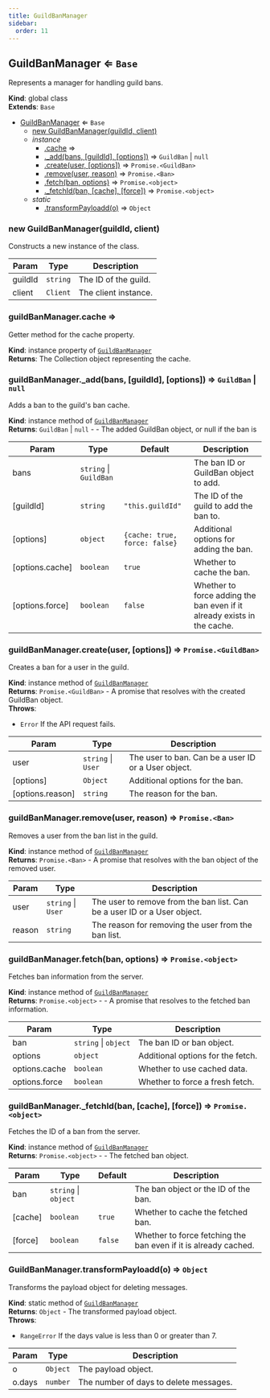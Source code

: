 ```yaml
---
title: GuildBanManager
sidebar:
  order: 11
---
```




## GuildBanManager ⇐ <code>Base</code>
Represents a manager for handling guild bans.

**Kind**: global class  
**Extends**: <code>Base</code>  

* [GuildBanManager](#GuildBanManager) ⇐ <code>Base</code>
    * [new GuildBanManager(guildId, client)](#new_GuildBanManager_new)
    * _instance_
        * [.cache](#GuildBanManager+cache) ⇒
        * [._add(bans, [guildId], [options])](#GuildBanManager+_add) ⇒ <code>GuildBan</code> \| <code>null</code>
        * [.create(user, [options])](#GuildBanManager+create) ⇒ <code>Promise.&lt;GuildBan&gt;</code>
        * [.remove(user, reason)](#GuildBanManager+remove) ⇒ <code>Promise.&lt;Ban&gt;</code>
        * [.fetch(ban, options)](#GuildBanManager+fetch) ⇒ <code>Promise.&lt;object&gt;</code>
        * [._fetchId(ban, [cache], [force])](#GuildBanManager+_fetchId) ⇒ <code>Promise.&lt;object&gt;</code>
    * _static_
        * [.transformPayloadd(o)](#GuildBanManager.transformPayloadd) ⇒ <code>Object</code>

<a name="new_GuildBanManager_new"></a>

### new GuildBanManager(guildId, client)
Constructs a new instance of the class.


| Param | Type | Description |
| --- | --- | --- |
| guildId | <code>string</code> | The ID of the guild. |
| client | <code>Client</code> | The client instance. |

<a name="GuildBanManager+cache"></a>

### guildBanManager.cache ⇒
Getter method for the cache property.

**Kind**: instance property of [<code>GuildBanManager</code>](#GuildBanManager)  
**Returns**: The Collection object representing the cache.  
<a name="GuildBanManager+_add"></a>

### guildBanManager.\_add(bans, [guildId], [options]) ⇒ <code>GuildBan</code> \| <code>null</code>
Adds a ban to the guild's ban cache.

**Kind**: instance method of [<code>GuildBanManager</code>](#GuildBanManager)  
**Returns**: <code>GuildBan</code> \| <code>null</code> - - The added GuildBan object, or null if the ban is  

| Param | Type | Default | Description |
| --- | --- | --- | --- |
| bans | <code>string</code> \| <code>GuildBan</code> |  | The ban ID or GuildBan object to add. |
| [guildId] | <code>string</code> | <code>&quot;this.guildId&quot;</code> | The ID of the guild to add the ban to. |
| [options] | <code>object</code> | <code>{cache: true, force: false}</code> | Additional options for adding the ban. |
| [options.cache] | <code>boolean</code> | <code>true</code> | Whether to cache the ban. |
| [options.force] | <code>boolean</code> | <code>false</code> | Whether to force adding the ban even if it already exists in the cache. |

<a name="GuildBanManager+create"></a>

### guildBanManager.create(user, [options]) ⇒ <code>Promise.&lt;GuildBan&gt;</code>
Creates a ban for a user in the guild.

**Kind**: instance method of [<code>GuildBanManager</code>](#GuildBanManager)  
**Returns**: <code>Promise.&lt;GuildBan&gt;</code> - A promise that resolves with the created GuildBan object.  
**Throws**:

- <code>Error</code> If the API request fails.


| Param | Type | Description |
| --- | --- | --- |
| user | <code>string</code> \| <code>User</code> | The user to ban. Can be a user ID or a User object. |
| [options] | <code>Object</code> | Additional options for the ban. |
| [options.reason] | <code>string</code> | The reason for the ban. |

<a name="GuildBanManager+remove"></a>

### guildBanManager.remove(user, reason) ⇒ <code>Promise.&lt;Ban&gt;</code>
Removes a user from the ban list in the guild.

**Kind**: instance method of [<code>GuildBanManager</code>](#GuildBanManager)  
**Returns**: <code>Promise.&lt;Ban&gt;</code> - A promise that resolves with the ban object of the removed user.  

| Param | Type | Description |
| --- | --- | --- |
| user | <code>string</code> \| <code>User</code> | The user to remove from the ban list. Can be a user ID or a User object. |
| reason | <code>string</code> | The reason for removing the user from the ban list. |

<a name="GuildBanManager+fetch"></a>

### guildBanManager.fetch(ban, options) ⇒ <code>Promise.&lt;object&gt;</code>
Fetches ban information from the server.

**Kind**: instance method of [<code>GuildBanManager</code>](#GuildBanManager)  
**Returns**: <code>Promise.&lt;object&gt;</code> - - A promise that resolves to the fetched ban information.  

| Param | Type | Description |
| --- | --- | --- |
| ban | <code>string</code> \| <code>object</code> | The ban ID or ban object. |
| options | <code>object</code> | Additional options for the fetch. |
| options.cache | <code>boolean</code> | Whether to use cached data. |
| options.force | <code>boolean</code> | Whether to force a fresh fetch. |

<a name="GuildBanManager+_fetchId"></a>

### guildBanManager.\_fetchId(ban, [cache], [force]) ⇒ <code>Promise.&lt;object&gt;</code>
Fetches the ID of a ban from the server.

**Kind**: instance method of [<code>GuildBanManager</code>](#GuildBanManager)  
**Returns**: <code>Promise.&lt;object&gt;</code> - - The fetched ban object.  

| Param | Type | Default | Description |
| --- | --- | --- | --- |
| ban | <code>string</code> \| <code>object</code> |  | The ban object or the ID of the ban. |
| [cache] | <code>boolean</code> | <code>true</code> | Whether to cache the fetched ban. |
| [force] | <code>boolean</code> | <code>false</code> | Whether to force fetching the ban even if it is already cached. |

<a name="GuildBanManager.transformPayloadd"></a>

### GuildBanManager.transformPayloadd(o) ⇒ <code>Object</code>
Transforms the payload object for deleting messages.

**Kind**: static method of [<code>GuildBanManager</code>](#GuildBanManager)  
**Returns**: <code>Object</code> - The transformed payload object.  
**Throws**:

- <code>RangeError</code> If the days value is less than 0 or greater than 7.


| Param | Type | Description |
| --- | --- | --- |
| o | <code>Object</code> | The payload object. |
| o.days | <code>number</code> | The number of days to delete messages. |

